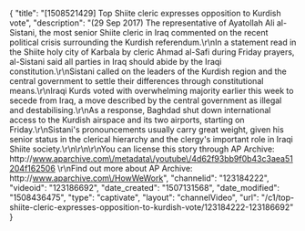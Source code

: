 {
    "title": "[1508521429] Top Shiite cleric expresses opposition to Kurdish vote",
    "description": "(29 Sep 2017) The representative of Ayatollah Ali al-Sistani, the most senior Shiite cleric in Iraq commented on the recent political crisis surrounding the Kurdish referendum.\r\nIn a statement read in the Shiite holy city of Karbala by cleric Ahmad al-Safi during Friday prayers, al-Sistani said all parties in Iraq should abide by the Iraqi constitution.\r\nSistani called on the leaders of the Kurdish region and the central government to settle their differences through constitutional means.\r\nIraqi Kurds voted with overwhelming majority earlier this week to secede from Iraq, a move described by the central government as illegal and destabilising.\r\nAs a response, Baghdad shut down international access to the Kurdish airspace and its two airports, starting on Friday.\r\nSistani's pronouncements usually carry great weight, given his senior status in the clerical hierarchy and the clergy's important role in Iraqi Shiite society.\r\n\r\n\r\nYou can license this story through AP Archive: http:\/\/www.aparchive.com\/metadata\/youtube\/4d62f93bb9f0b43c3aea51204f162506 \r\nFind out more about AP Archive: http:\/\/www.aparchive.com\/HowWeWork",
    "channelid": "123184222",
    "videoid": "123186692",
    "date_created": "1507131568",
    "date_modified": "1508436475",
    "type": "captivate",
    "layout": "channelVideo",
    "url": "\/c1\/top-shiite-cleric-expresses-opposition-to-kurdish-vote\/123184222-123186692"
}